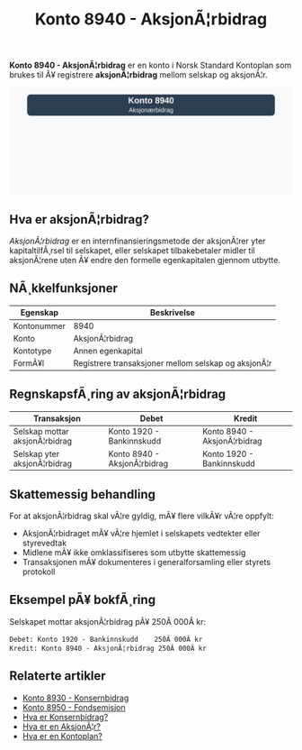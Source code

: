 ﻿---
title: "Konto 8940 - AksjonÃ¦rbidrag"
meta_title: "8940-aksjonaerbidrag"
meta_description: '**Konto 8940 - AksjonÃ¦rbidrag** er en konto i Norsk Standard Kontoplan som brukes til Ã¥ registrere **aksjonÃ¦rbidrag** mellom selskap og aksjonÃ¦r.'
slug: 8940-aksjonaerbidrag
type: blog
layout: pages/single
---

**Konto 8940 - AksjonÃ¦rbidrag** er en konto i Norsk Standard Kontoplan som brukes til Ã¥ registrere **aksjonÃ¦rbidrag** mellom selskap og aksjonÃ¦r.

![Illustrasjon av konto 8940 aksjonÃ¦rbidrag](8940-aksjonaerbidrag-image.svg)

## Hva er aksjonÃ¦rbidrag?

*AksjonÃ¦rbidrag* er en internfinansieringsmetode der aksjonÃ¦rer yter kapitaltilfÃ¸rsel til selskapet, eller selskapet tilbakebetaler midler til aksjonÃ¦rene uten Ã¥ endre den formelle egenkapitalen gjennom utbytte.

## NÃ¸kkelfunksjoner

| Egenskap      | Beskrivelse                                            |
|---------------|--------------------------------------------------------|
| Kontonummer   | 8940                                                   |
| Konto         | AksjonÃ¦rbidrag                                         |
| Kontotype     | Annen egenkapital                                      |
| FormÃ¥l        | Registrere transaksjoner mellom selskap og aksjonÃ¦r     |

## RegnskapsfÃ¸ring av aksjonÃ¦rbidrag

| Transaksjon                        | Debet                                     | Kredit                                  |
|------------------------------------|-------------------------------------------|-----------------------------------------|
| Selskap mottar aksjonÃ¦rbidrag      | Konto 1920 - Bankinnskudd                 | Konto 8940 - AksjonÃ¦rbidrag             |
| Selskap yter aksjonÃ¦rbidrag        | Konto 8940 - AksjonÃ¦rbidrag               | Konto 1920 - Bankinnskudd               |

## Skattemessig behandling

For at aksjonÃ¦rbidrag skal vÃ¦re gyldig, mÃ¥ flere vilkÃ¥r vÃ¦re oppfylt:

* AksjonÃ¦rbidraget mÃ¥ vÃ¦re hjemlet i selskapets vedtekter eller styrevedtak
* Midlene mÃ¥ ikke omklassifiseres som utbytte skattemessig
* Transaksjonen mÃ¥ dokumenteres i generalforsamling eller styrets protokoll

## Eksempel pÃ¥ bokfÃ¸ring

Selskapet mottar aksjonÃ¦rbidrag pÃ¥ 250Â 000Â kr:

```plaintext
Debet: Konto 1920 - Bankinnskudd    250Â 000Â kr
Kredit: Konto 8940 - AksjonÃ¦rbidrag 250Â 000Â kr
```

## Relaterte artikler

* [Konto 8930 - Konsernbidrag](/blogs/kontoplan/8930-konsernbidrag "Konto 8930 - Konsernbidrag: Konsernbidrag mellom selskaper i konsern")
* [Konto 8950 - Fondsemisjon](/blogs/kontoplan/8950-fondsemisjon "Konto 8950 - Fondsemisjon: Fondsemisjon i Norsk Standard Kontoplan")
* [Hva er Konsernbidrag?](/blogs/regnskap/hva-er-konsernbidrag "Hva er Konsernbidrag? Komplett Guide til Konsernbidrag i Norge")
* [Hva er en AksjonÃ¦r?](/blogs/regnskap/hva-er-en-aksjonaer "Hva er en AksjonÃ¦r? En Komplett Guide til rollen som aksjonÃ¦r i et norsk aksjeselskap")
* [Hva er en Kontoplan?](/blogs/regnskap/hva-er-kontoplan "Hva er en Kontoplan? Komplett Guide til Kontoplaner i Norsk Regnskap")

